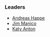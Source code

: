 ### Leaders

* [Andreas Happe](mailto:andreas.happe@owasp.org)
* [Jim Manico](mailto:jim.manico@owasp.org)
* [Katy Anton](mailto:katy.anton@owasp.org)
